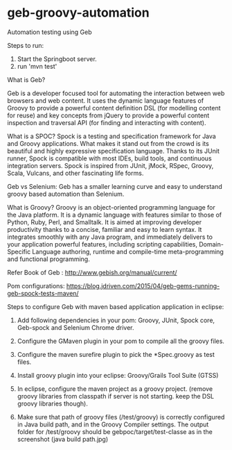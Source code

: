 # geb-groovy-automation
Automation testing using Geb

Steps to run:
1. Start the Springboot server.
2. run 'mvn test'


What is Geb?

Geb is a developer focused tool for automating the interaction between web browsers and web content. 
It uses the dynamic language features of Groovy to provide a powerful content definition DSL (for modelling content for reuse) 
and key concepts from jQuery to provide a powerful content inspection and traversal API (for finding and interacting with content).


What is a SPOC?
Spock is a testing and specification framework for Java and Groovy applications. 
What makes it stand out from the crowd is its beautiful and highly expressive specification language. 
Thanks to its JUnit runner, Spock is compatible with most IDEs, build tools, and continuous integration servers. 
Spock is inspired from JUnit, jMock, RSpec, Groovy, Scala, Vulcans, and other fascinating life forms. 


Geb vs Selenium:
Geb has a smaller learning curve and easy to understand groovy based automation than Selenium.

What is Groovy?
Groovy is an object-oriented programming language for the Java platform.
It is a dynamic language with features similar to those of Python, Ruby, Perl, and Smalltalk. 
It is aimed at improving developer productivity thanks to a concise, familiar and easy to learn syntax.
It integrates smoothly with any Java program, and immediately delivers to your application powerful features, including scripting capabilities,
Domain-Specific Language authoring, runtime and compile-time meta-programming and functional programming. 

Refer Book of Geb : http://www.gebish.org/manual/current/

Pom configurations: https://blog.jdriven.com/2015/04/geb-gems-running-geb-spock-tests-maven/

Steps to configure Geb with maven based application application in eclipse: 

1) Add following dependencies in your pom:
	Groovy, JUnit, Spock core, Geb-spock and Selenium Chrome driver.

2) Configure the GMaven plugin in your pom to compile all the groovy files.

3) Configure the maven surefire plugin to pick the *Spec.groovy as test files.

4) Install groovy plugin into your eclipse: Groovy/Grails Tool Suite (GTSS) 

5) In eclipse, configure the maven project as a groovy project. (remove groovy libraries from classpath if server is not starting. keep the DSL groovy libraries though).

6) Make sure that path of groovy files (/test/groovy) is correctly configured in Java build path, and in the Groovy Compiler settings.
The output folder for /test/groovy should be gebpoc/target/test-classe as in the screenshot (java build path.jpg)


